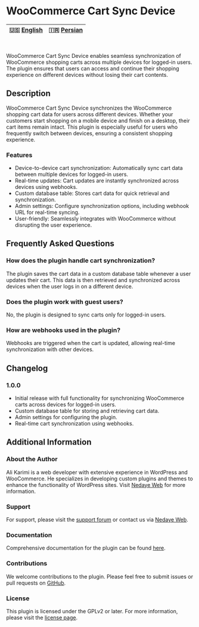 # WooCommerce Cart Sync Device

| 🇺🇸 [English](README.md) | 🇮🇷 [Persian](README-FA.md) |
|--------------------------|----------------------------|
<br>

WooCommerce Cart Sync Device enables seamless synchronization of WooCommerce shopping carts across multiple devices for logged-in users. The plugin ensures that users can access and continue their shopping experience on different devices without losing their cart contents.

## Description

WooCommerce Cart Sync Device synchronizes the WooCommerce shopping cart data for users across different devices. Whether your customers start shopping on a mobile device and finish on a desktop, their cart items remain intact. This plugin is especially useful for users who frequently switch between devices, ensuring a consistent shopping experience.

### Features

- Device-to-device cart synchronization: Automatically sync cart data between multiple devices for logged-in users.
- Real-time updates: Cart updates are instantly synchronized across devices using webhooks.
- Custom database table: Stores cart data for quick retrieval and synchronization.
- Admin settings: Configure synchronization options, including webhook URL for real-time syncing.
- User-friendly: Seamlessly integrates with WooCommerce without disrupting the user experience.

## Frequently Asked Questions

### How does the plugin handle cart synchronization?

The plugin saves the cart data in a custom database table whenever a user updates their cart. This data is then retrieved and synchronized across devices when the user logs in on a different device.

### Does the plugin work with guest users?

No, the plugin is designed to sync carts only for logged-in users.

### How are webhooks used in the plugin?

Webhooks are triggered when the cart is updated, allowing real-time synchronization with other devices.

## Changelog

### 1.0.0

- Initial release with full functionality for synchronizing WooCommerce carts across devices for logged-in users.
- Custom database table for storing and retrieving cart data.
- Admin settings for configuring the plugin.
- Real-time cart synchronization using webhooks.

## Additional Information

### About the Author

Ali Karimi is a web developer with extensive experience in WordPress and WooCommerce. He specializes in developing custom plugins and themes to enhance the functionality of WordPress sites. Visit [Nedaye Web](https://nedayeweb.ir) for more information.

### Support

For support, please visit the [support forum](https://wordpress.org/support/plugin/WooCommerce-Cart-Sync-Device) or contact us via [Nedaye Web](https://nedayeweb.ir).

### Documentation

Comprehensive documentation for the plugin can be found [here](https://github.com/clonerdev/WooCommerce-Cart-Sync-Device).

### Contributions

We welcome contributions to the plugin. Please feel free to submit issues or pull requests on [GitHub](https://github.com/clonerdev/WooCommerce-Cart-Sync-Device).

### License

This plugin is licensed under the GPLv2 or later. For more information, please visit the [license page](https://www.gnu.org/licenses/gpl-2.0.html).
